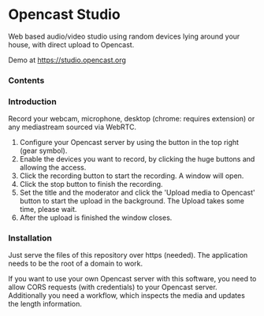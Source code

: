 Opencast Studio
===============

Web based audio/video studio using random devices lying around your house, with direct upload to Opencast.

Demo at <https://studio.opencast.org>

### Contents

### Introduction
Record your webcam, microphone, desktop (chrome: requires extension) or any mediastream sourced via WebRTC.

1. Configure your Opencast server by using the button in the top right (gear symbol).
2. Enable the devices you want to record, by clicking the huge buttons and allowing the access.
3. Click the recording button to start the recording. A window will open.
4. Click the stop button to finish the recording.
5. Set the title and the moderator and click the 'Upload media to Opencast' button to start the upload in the background. The Upload takes some time, please wait.
6. After the upload is finished the window closes.

### Installation

Just serve the files of this repository over https (needed). The application needs to be the root of a domain to work.

If you want to use your own Opencast server with this software, you need to allow CORS requests (with credentials) to your Opencast server. Additionally you need a workflow, which inspects the media and updates the length information.

